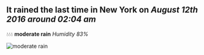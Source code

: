 ## It rained the last time in New York on *August 12th 2016 around 02:04 am*
💧💧💧  **moderate rain** *Humidity 83%*

![moderate rain](http://openweathermap.org/img/w/10n.png)
